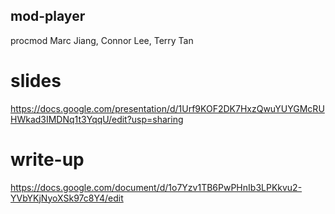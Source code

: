 ## mod-player
procmod
Marc Jiang, Connor Lee, Terry Tan
# slides
https://docs.google.com/presentation/d/1Urf9KOF2DK7HxzQwuYUYGMcRUHWkad3IMDNq1t3YqqU/edit?usp=sharing
# write-up
https://docs.google.com/document/d/1o7Yzv1TB6PwPHnIb3LPKkvu2-YVbYKjNyoXSk97c8Y4/edit
